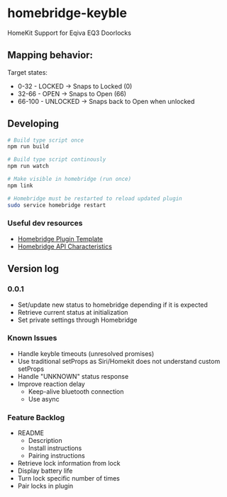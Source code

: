 # homebridge-keyble

HomeKit Support for Eqiva EQ3 Doorlocks

## Mapping behavior:

Target states:

* 0-32 - LOCKED -> Snaps to Locked (0)
* 32-66 - OPEN -> Snaps to Open (66)
* 66-100 - UNLOCKED -> Snaps back to Open when unlocked

## Developing

```bash
# Build type script once
npm run build

# Build type script continously
npm run watch

# Make visible in homebridge (run once)
npm link

# Homebridge must be restarted to reload updated plugin
sudo service homebridge restart
```

### Useful dev resources

* [Homebridge Plugin Template](https://github.com/homebridge/homebridge-plugin-template)
* [Homebridge API Characteristics](https://developers.homebridge.io/#/api/characteristics)

## Version log

### 0.0.1

* Set/update new status to homebridge depending if it is expected
* Retrieve current status at initialization
* Set private settings through Homebridge


### Known Issues

* Handle keyble timeouts (unresolved promises)
* Use traditional setProps as Siri/Homekit does not understand custom setProps
* Handle "UNKNOWN" status response
* Improve reaction delay
    * Keep-alive bluetooth connection
    * Use async

### Feature Backlog

* README
    * Description
    * Install instructions
    * Pairing instructions
* Retrieve lock information from lock
* Display battery life
* Turn lock specific number of times
* Pair locks in plugin